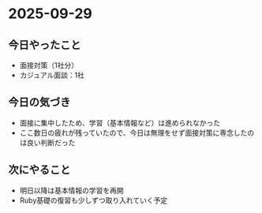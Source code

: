 # 2025-09-29

## 今日やったこと
- 面接対策（1社分）
- カジュアル面談：1社

## 今日の気づき
- 面接に集中したため、学習（基本情報など）は進められなかった
- ここ数日の疲れが残っていたので、今日は無理をせず面接対策に専念したのは良い判断だった

## 次にやること
- 明日以降は基本情報の学習を再開
- Ruby基礎の復習も少しずつ取り入れていく予定
